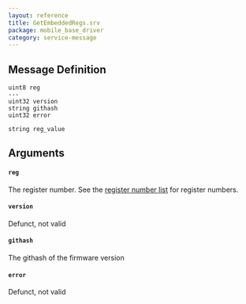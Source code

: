 ```yaml
---
layout: reference
title: GetEmbeddedRegs.srv
package: mobile_base_driver
category: service-message
---
```


## Message Definition
```
uint8 reg
---
uint32 version
string githash
uint32 error

string reg_value
```

## Arguments
#### `reg`
The register number. See the [register number list](/RegisterNumberList.html)
for register numbers.

#### `version`
Defunct, not valid

#### `githash`
The githash of the firmware version

#### `error`
Defunct, not valid
